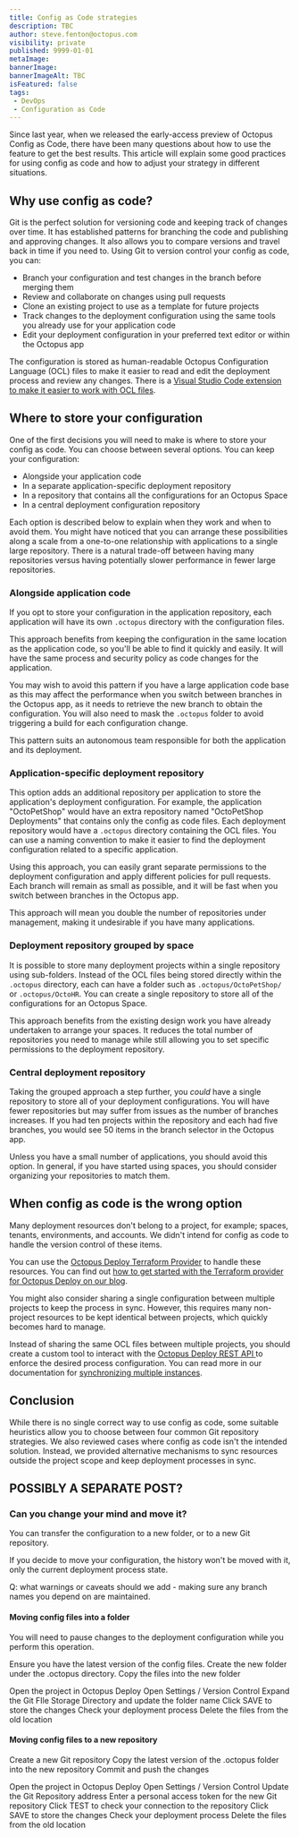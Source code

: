 ```yaml
---
title: Config as Code strategies
description: TBC
author: steve.fenton@octopus.com
visibility: private
published: 9999-01-01
metaImage: 
bannerImage: 
bannerImageAlt: TBC
isFeatured: false
tags:
 - DevOps
 - Configuration as Code
---
```


Since last year, when we released the early-access preview of Octopus Config as Code, there have been many questions about how to use the feature to get the best results. This article will explain some good practices for using config as code and how to adjust your strategy in different situations.

## Why use config as code?

Git is the perfect solution for versioning code and keeping track of changes over time. It has established patterns for branching the code and publishing and approving changes. It also allows you to compare versions and travel back in time if you need to.
Using Git to version control your config as code, you can:

- Branch your configuration and test changes in the branch before merging them
- Review and collaborate on changes using pull requests
 - Clone an existing project to use as a template for future projects
 - Track changes to the deployment configuration using the same tools you already use for your application code
- Edit your deployment configuration in your preferred text editor or within the Octopus app

The configuration is stored as human-readable Octopus Configuration Language (OCL) files to make it easier to read and edit the deployment process and review any changes. There is a [Visual Studio Code extension to make it easier to work with OCL files](https://marketplace.visualstudio.com/items?itemName=octopusdeploy.vscode-octopusdeploy).

## Where to store your configuration

One of the first decisions you will need to make is where to store your config as code. You can choose between several options. You can keep your configuration:

- Alongside your application code
- In a separate application-specific deployment repository
- In a repository that contains all the configurations for an Octopus Space
- In a central deployment configuration repository

Each option is described below to explain when they work and when to avoid them. You might have noticed that you can arrange these possibilities along a scale from a one-to-one relationship with applications to a single large repository. There is a natural trade-off between having many repositories versus having potentially slower performance in fewer large repositories.

### Alongside application code

If you opt to store your configuration in the application repository, each application will have its own `.octopus` directory with the configuration files.

This approach benefits from keeping the configuration in the same location as the application code, so you'll be able to find it quickly and easily. It will have the same process and security policy as code changes for the application.

You may wish to avoid this pattern if you have a large application code base as this may affect the performance when you switch between branches in the Octopus app, as it needs to retrieve the new branch to obtain the configuration. You will also need to mask the `.octopus` folder to avoid triggering a build for each configuration change.

This pattern suits an autonomous team responsible for both the application and its deployment.

### Application-specific deployment repository

This option adds an additional repository per application to store the application's deployment configuration. For example, the application "OctoPetShop" would have an extra repository named "OctoPetShop Deployments" that contains only the config as code files. Each deployment repository would have a `.octopus` directory containing the OCL files. You can use a naming convention to make it easier to find the deployment configuration related to a specific application.

Using this approach, you can easily grant separate permissions to the deployment configuration and apply different policies for pull requests. Each branch will remain as small as possible, and it will be fast when you switch between branches in the Octopus app.

This approach will mean you double the number of repositories under management, making it undesirable if you have many applications.

### Deployment repository grouped by space

It is possible to store many deployment projects within a single repository using sub-folders. Instead of the OCL files being stored directly within the `.octopus` directory, each can have a folder such as `.octopus/OctoPetShop/` or `.octopus/OctoHR`. You can create a single repository to store all of the configurations for an Octopus Space.

This approach benefits from the existing design work you have already undertaken to arrange your spaces. It reduces the total number of repositories you need to manage while still allowing you to set specific permissions to the deployment repository.

### Central deployment repository

Taking the grouped approach a step further, you _could_ have a single repository to store all of your deployment configurations. You will have fewer repositories but may suffer from issues as the number of branches increases. If you had ten projects within the repository and each had five branches, you would see 50 items in the branch selector in the Octopus app.

Unless you have a small number of applications, you should avoid this option. In general, if you have started using spaces, you should consider organizing your repositories to match them.

## When config as code is the wrong option

Many deployment resources don't belong to a project, for example; spaces, tenants, environments, and accounts. We didn't intend for config as code to handle the version control of these items.

You can use the [Octopus Deploy Terraform Provider](https://registry.terraform.io/providers/OctopusDeployLabs/octopusdeploy/latest/docs) to handle these resources. You can find out [how to get started with the Terraform provider for Octopus Deploy on our blog](https://octopus.com/blog/octopusdeploy-terraform-provider).

You might also consider sharing a single configuration between multiple projects to keep the process in sync. However, this requires many non-project resources to be kept identical between projects, which quickly becomes hard to manage.

Instead of sharing the same OCL files between multiple projects, you should create a custom tool to interact with the [Octopus Deploy REST API ](https://octopus.com/docs/octopus-rest-api)to enforce the desired process configuration. You can read more in our documentation for [synchronizing multiple instances](https://octopus.com/docs/administration/sync-instances).

## Conclusion

While there is no single correct way to use config as code, some suitable heuristics allow you to choose between four common Git repository strategies. We also reviewed cases where config as code isn't the intended solution. Instead, we provided alternative mechanisms to sync resources outside the project scope and keep deployment processes in sync.


## POSSIBLY A SEPARATE POST?


### Can you change your mind and move it?

You can transfer the configuration to a new folder, or to a new Git repository.

If you decide to move your configuration, the history won't be moved with it, only the current deployment process state.

Q: what warnings or caveats should we add - making sure any branch names you depend on are maintained.

#### Moving config files into a folder

You will need to pause changes to the deployment configuration while you perform this operation.

Ensure you have the latest version of the config files.
Create the new folder under the .octopus directory.
Copy the files into the new folder

Open the project in Octopus Deploy
Open Settings / Version Control
Expand the Git FIle Storage Directory and update the folder name
Click SAVE to store the changes
Check your deployment process
Delete the files from the old location


#### Moving config files to a new repository

Create a new Git repository
Copy the latest version of the .octopus folder into the new repository
Commit and push the changes

Open the project in Octopus Deploy
Open Settings / Version Control
Update the Git Repository address
Enter a personal access token for the new Git repository
Click TEST to check your connection to the repository
Click SAVE to store the changes
Check your deployment process
Delete the files from the old location

